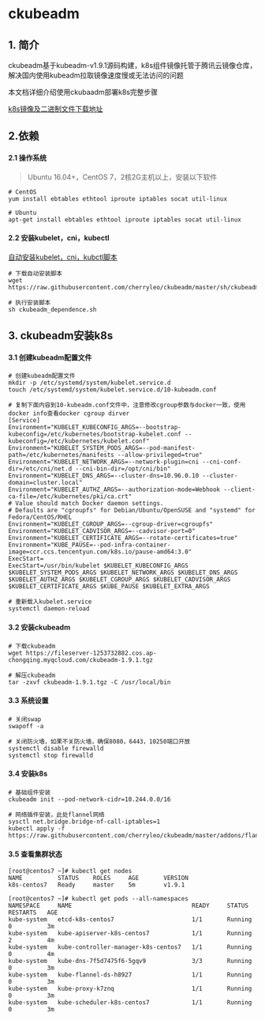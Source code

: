 # ckubeadm



## 1. 简介

ckubeadm基于kubeadm-v1.9.1源码构建，k8s组件镜像托管于腾讯云镜像仓库，解决国内使用kubeadm拉取镜像速度慢或无法访问的问题

本文档详细介绍使用ckubaadm部署k8s完整步骤

[k8s镜像及二进制文件下载地址](https://github.com/cherryleo/ckubeadm/blob/master/docs/镜像及二进制文件下载地址.md)



## 2.依赖

#### 2.1 操作系统

> Ubuntu 16.04+，CentOS 7，2核2G主机以上，安装以下软件

```shell
# CentOS
yum install ebtables ethtool iproute iptables socat util-linux

# Ubuntu
apt-get install ebtables ethtool iproute iptables socat util-linux
```



#### 2.2 安装kubelet，cni，kubectl

[自动安装kubelet，cni，kubctl脚本](https://github.com/cherryleo/ckubeadm/blob/master/docs/组件安装脚本.md)

```shell
# 下载自动安装脚本
wget https://raw.githubusercontent.com/cherryleo/ckubeadm/master/sh/ckubeadm_dependence.sh

# 执行安装脚本
sh ckubeadm_dependence.sh
```



## 3. ckubeadm安装k8s

#### 3.1 创建kubeadm配置文件

```shell
# 创建kubeadm配置文件
mkdir -p /etc/systemd/system/kubelet.service.d
touch /etc/systemd/system/kubelet.service.d/10-kubeadm.conf

# 复制下面内容到10-kubeadm.conf文件中，注意修改cgroup参数与docker一致，使用docker info查看docker cgroup dirver
[Service]
Environment="KUBELET_KUBECONFIG_ARGS=--bootstrap-kubeconfig=/etc/kubernetes/bootstrap-kubelet.conf --kubeconfig=/etc/kubernetes/kubelet.conf"
Environment="KUBELET_SYSTEM_PODS_ARGS=--pod-manifest-path=/etc/kubernetes/manifests --allow-privileged=true"
Environment="KUBELET_NETWORK_ARGS=--network-plugin=cni --cni-conf-dir=/etc/cni/net.d --cni-bin-dir=/opt/cni/bin"
Environment="KUBELET_DNS_ARGS=--cluster-dns=10.96.0.10 --cluster-domain=cluster.local"
Environment="KUBELET_AUTHZ_ARGS=--authorization-mode=Webhook --client-ca-file=/etc/kubernetes/pki/ca.crt"
# Value should match Docker daemon settings.
# Defaults are "cgroupfs" for Debian/Ubuntu/OpenSUSE and "systemd" for Fedora/CentOS/RHEL
Environment="KUBELET_CGROUP_ARGS=--cgroup-driver=cgroupfs"
Environment="KUBELET_CADVISOR_ARGS=--cadvisor-port=0"
Environment="KUBELET_CERTIFICATE_ARGS=--rotate-certificates=true"
Environment="KUBE_PAUSE=--pod-infra-container-image=ccr.ccs.tencentyun.com/k8s.io/pause-amd64:3.0"
ExecStart=
ExecStart=/usr/bin/kubelet $KUBELET_KUBECONFIG_ARGS $KUBELET_SYSTEM_PODS_ARGS $KUBELET_NETWORK_ARGS $KUBELET_DNS_ARGS $KUBELET_AUTHZ_ARGS $KUBELET_CGROUP_ARGS $KUBELET_CADVISOR_ARGS $KUBELET_CERTIFICATE_ARGS $KUBE_PAUSE $KUBELET_EXTRA_ARGS

# 重新载入kubelet.service
systemctl daemon-reload
```



#### 3.2 安装ckubeadm

```shell
# 下载ckubeadm
wget https://fileserver-1253732882.cos.ap-chongqing.myqcloud.com/ckubeadm-1.9.1.tgz

# 解压ckubeadm
tar -zxvf ckubeadm-1.9.1.tgz -C /usr/local/bin
```



#### 3.3 系统设置

```shell
# 关闭swap
swapoff -a

# 关闭防火墙，如果不关防火墙，确保8080，6443，10250端口开放
systemctl disable firewalld
systemctl stop firewalld
```



#### 3.4 安装k8s

```shell
# 基础组件安装
ckubeadm init --pod-network-cidr=10.244.0.0/16

# 网络插件安装，此处flannel网络
sysctl net.bridge.bridge-nf-call-iptables=1
kubectl apply -f https://raw.githubusercontent.com/cherryleo/ckubeadm/master/addons/flannel.yaml
```



#### 3.5 查看集群状态

```
[root@centos7 ~]# kubectl get nodes
NAME          STATUS    ROLES     AGE       VERSION
k8s-centos7   Ready     master    5m        v1.9.1

[root@centos7 ~]# kubectl get pods --all-namespaces
NAMESPACE     NAME                                  READY     STATUS    RESTARTS   AGE
kube-system   etcd-k8s-centos7                      1/1       Running   0          3m
kube-system   kube-apiserver-k8s-centos7            1/1       Running   2          4m
kube-system   kube-controller-manager-k8s-centos7   1/1       Running   0          4m
kube-system   kube-dns-7f5d7475f6-5gqv9             3/3       Running   0          3m
kube-system   kube-flannel-ds-h8927                 1/1       Running   0          3m
kube-system   kube-proxy-k7znq                      1/1       Running   0          3m
kube-system   kube-scheduler-k8s-centos7            1/1       Running   0          3m
```

